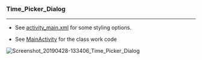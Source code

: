 

### Time_Picker_Dialog
_______________________________________
* See   [activity_main.xml](https://github.com/MoranShalom/Tutorial35_Time_Picker_Dialog/blob/master/app/src/main/res/layout/activity_main.xml)
for some styling options.

* See [MainActivity](https://github.com/MoranShalom/Tutorial35_Time_Picker_Dialog/blob/master/app/src/main/java/com/example/time_picker_dialog/MainActivity.java) for the class work code


![Screenshot_20190428-133406_Time_Picker_Dialog](https://user-images.githubusercontent.com/49485877/56865778-73513680-69da-11e9-9d59-d108c85d9f61.jpg)
